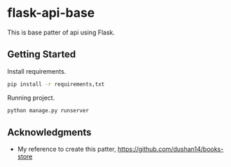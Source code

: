 # flask-api-base

This is base patter of api using Flask.

## Getting Started

Install requirements.
```bash
pip install -r requirements,txt
```

Running project.
```bash
python manage.py runserver
```

## Acknowledgments

* My reference to create this patter, https://github.com/dushan14/books-store
